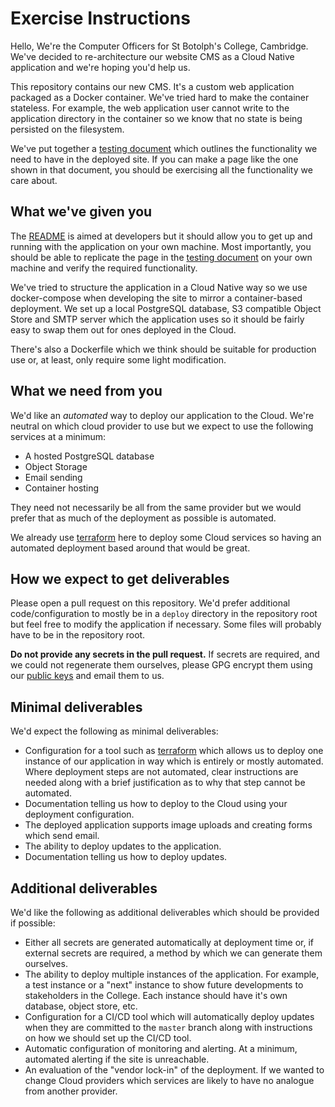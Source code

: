 # Exercise Instructions

Hello, We're the Computer Officers for St Botolph's College, Cambridge. We've
decided to re-architecture our website CMS as a Cloud Native application and
we're hoping you'd help us.

This repository contains our new CMS. It's a custom web application packaged as
a Docker container. We've tried hard to make the container stateless. For
example, the web application user cannot write to the application directory in
the container so we know that no state is being persisted on the filesystem.

We've put together a [testing document](./testing.md) which outlines the
functionality we need to have in the deployed site. If you can make a page like
the one shown in that document, you should be exercising all the functionality
we care about.

## What we've given you

The [README](../README.md) is aimed at developers but it should allow you to get
up and running with the application on your own machine. Most importantly, you
should be able to replicate the page in the [testing document](./testing.md) on
your own machine and verify the required functionality.

We've tried to structure the application in a Cloud Native way so we use
docker-compose when developing the site to mirror a container-based deployment.
We set up a local PostgreSQL database, S3 compatible Object Store and SMTP
server which the application uses so it should be fairly easy to swap them out
for ones deployed in the Cloud.

There's also a Dockerfile which we think should be suitable for production use
or, at least, only require some light modification.

## What we need from you

We'd like an *automated* way to deploy our application to the Cloud. We're
neutral on which cloud provider to use but we expect to use the following
services at a minimum:

* A hosted PostgreSQL database
* Object Storage
* Email sending
* Container hosting

They need not necessarily be all from the same provider but we would prefer that
as much of the deployment as possible is automated.

We already use [terraform](https://www.terraform.io/) here to deploy some Cloud
services so having an automated deployment based around that would be great.

## How we expect to get deliverables

Please open a pull request on this repository. We'd prefer additional
code/configuration to mostly be in a `deploy` directory in the repository
root but feel free to modify the application if necessary. Some files will
probably have to be in the repository root.

**Do not provide any secrets in the pull request.** If secrets are required, and
we could not regenerate them ourselves, please GPG encrypt them using our
[public
keys](https://guidebook.devops.uis.cam.ac.uk/en/latest/contact/public-keys/) and
email them to us.

## Minimal deliverables

We'd expect the following as minimal deliverables:

* Configuration for a tool such as [terraform](https://www.terraform.io/) which
    allows us to deploy one instance of our application in way which is entirely
    or mostly automated. Where deployment steps are not automated, clear
    instructions are needed along with a brief justification as to why that step
    cannot be automated.
* Documentation telling us how to deploy to the Cloud using your deployment
    configuration.
* The deployed application supports image uploads and creating forms which send
    email.
* The ability to deploy updates to the application.
* Documentation telling us how to deploy updates.

## Additional deliverables

We'd like the following as additional deliverables which should be provided if
possible:

* Either all secrets are generated automatically at deployment time or, if
    external secrets are required, a method by which we can generate them
    ourselves.
* The ability to deploy multiple instances of the application. For example, a
    test instance or a "next" instance to show future developments to
    stakeholders in the College. Each instance should have it's own database,
    object store, etc.
* Configuration for a CI/CD tool which will automatically deploy updates when
    they are committed to the `master` branch along with instructions on how we
    should set up the CI/CD tool.
* Automatic configuration of monitoring and alerting. At a minimum, automated
    alerting if the site is unreachable.
* An evaluation of the "vendor lock-in" of the deployment. If we wanted to
    change Cloud providers which services are likely to have no analogue from
    another provider.
